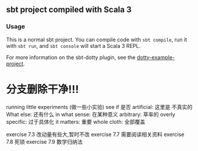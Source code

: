 ## sbt project compiled with Scala 3

### Usage

This is a normal sbt project. You can compile code with `sbt compile`, run it with `sbt run`, and `sbt console` will start a Scala 3 REPL.

For more information on the sbt-dotty plugin, see the
[dotty-example-project](https://github.com/lampepfl/dotty-example-project/blob/master/README.md).


# 分支删除干净!!! 

running little experiments (做一些小实验) 
see if 是否
artificial: 这里是  不真实的
What else: 还有什么
in what sense: 在某种意义
arbitrary: 草率的
overly specific: 过于具体化
it matters: 重要
whole cloth: 全部覆盖

exercise 7.3 改动量有些大,暂时不改
exercise 7.7 需要阅读相关资料
exercise 7.8 死锁
exercise 7.9 数学归纳法
